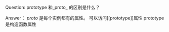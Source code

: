 Question: prototype 和_proto_ 的区别是什么？


Answer： _proto_ 是每个实例都有的属性。 可以访问[[prototype]]属性
        prototype 是构造函数属性
